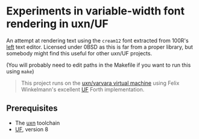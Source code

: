 # Experiments in variable-width font rendering in uxn/UF

An attempt at rendering text using the `cream12` font extracted from 100R's [left](https://git.sr.ht/~rabbits/left) text editor.  Licensed under 0BSD as this is far from a proper library, but somebody might find this useful for other uxn/UF projects.

(You will probably need to edit paths in the Makefile if you want to run this using `make`)

> This project runs on the [uxn/varvara virtual machine](https://wiki.xxiivv.com/site/varvara.html) using Felix Winkelmann's excellent [UF](http://www.call-with-current-continuation.org/uf/uf.html) Forth implementation.

## Prerequisites

- The [uxn](https://100r.co/site/uxn.html) toolchain
- [UF](http://www.call-with-current-continuation.org/uf/uf.html), version 8
